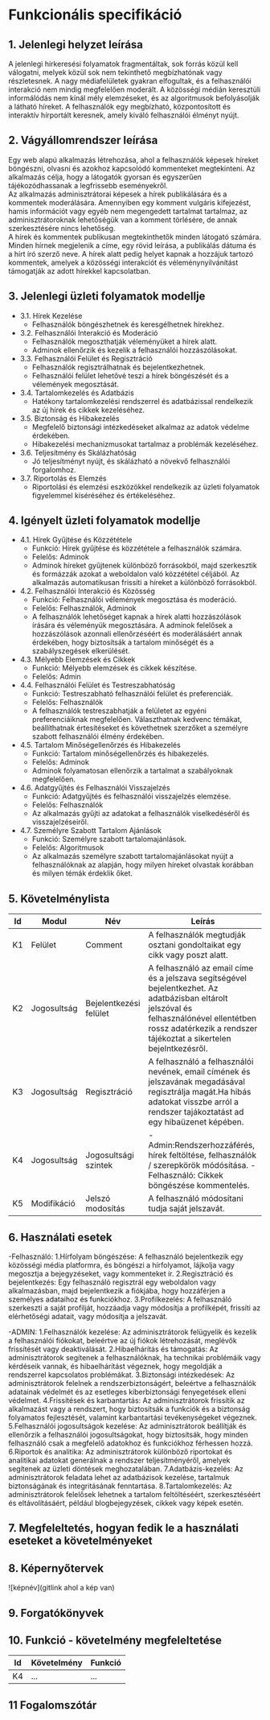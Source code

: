 # Funkcionális specifikáció
## 1. Jelenlegi helyzet leírása  
A jelenlegi hírkeresési folyamatok fragmentáltak, sok forrás közül kell válogatni, melyek közül sok nem tekinthető megbízhatónak vagy részletesnek. A nagy médiafelületek gyakran elfogultak, és a felhasználói interakció nem mindig megfelelően moderált. A közösségi médián keresztüli informálódás nem kínál mély elemzéseket, és az algoritmusok befolyásolják a látható híreket. A felhasználók egy megbízható, központosított és interaktív hírportált keresnek, amely kiváló felhasználói élményt nyújt.
## 2. Vágyállomrendszer leírása
Egy web alapú alkalmazás létrehozása, ahol a felhasználók képesek híreket böngészni, olvasni és azokhoz kapcsolódó kommenteket megtekinteni. Az alkalmazás célja, hogy a látogatók gyorsan és egyszerűen tájékozódhassanak a legfrissebb eseményekről.  
Az alkalmazás adminisztrátorai képesek a hírek publikálására és a kommentek moderálására. Amennyiben egy komment vulgáris kifejezést, hamis információt vagy egyéb nem megengedett tartalmat tartalmaz, az adminisztrátoroknak lehetőségük van a komment törlésére, de annak szerkesztésére nincs lehetőség.  
A hírek és kommentek publikusan megtekinthetők minden látogató számára. Minden hírnek megjelenik a címe, egy rövid leírása, a publikálás dátuma és a hírt író szerző neve. A hírek alatt pedig helyet kapnak a hozzájuk tartozó kommentek, amelyek a közösségi interakciót és véleménynyilvánítást támogatják az adott hírekkel kapcsolatban.
## 3. Jelenlegi üzleti folyamatok modellje
 - 3.1. Hírek Kezelése
     - Felhasználók böngészhetnek és keresgélhetnek hírekhez.
 - 3.2. Felhasználói Interakció és Moderáció
     - Felhasználók megoszthatják véleményüket a hírek alatt.
     - Adminok ellenőrzik és kezelik a felhasználói hozzászólásokat.
 - 3.3. Felhasználói Felület és Regisztráció
     - Felhasználók regisztrálhatnak és bejelentkezhetnek.
     - Felhasználói felület lehetővé teszi a hírek böngészését és a vélemények megosztását.
 - 3.4. Tartalomkezelés és Adatbázis
     - Hatékony tartalomkezelési rendszerrel és adatbázissal rendelkezik az új hírek és cikkek kezeléséhez.
 - 3.5. Biztonság és Hibakezelés
     - Megfelelő biztonsági intézkedéseket alkalmaz az adatok védelme érdekében.
     - Hibakezelési mechanizmusokat tartalmaz a problémák kezeléséhez.
 - 3.6. Teljesítmény és Skálázhatóság
     - Jó teljesítményt nyújt, és skálázható a növekvő felhasználói forgalomhoz.
 - 3.7. Riportolás és Elemzés
     - Riportolási és elemzési eszközökkel rendelkezik az üzleti folyamatok figyelemmel kíséréséhez és értékeléséhez.

## 4. Igényelt üzleti folyamatok modellje
 - 4.1. Hírek Gyűjtése és Közzététele
     - Funkció: Hírek gyűjtése és közzététele a felhasználók számára.
     - Felelős: Adminok
     - Adminok híreket gyűjtenek különböző forrásokból, majd szerkesztik és formázzák azokat a weboldalon való közzététel céljából. Az alkalmazás automatikusan frissíti a híreket a különböző forrásokból.
 - 4.2. Felhasználói Interakció és Közösség
     - Funkció: Felhasználói vélemények megosztása és moderáció.
     - Felelős: Felhasználók, Adminok
     - A felhasználók lehetőséget kapnak a hírek alatti hozzászólások írására és véleményük megosztására. A adminok felelősek a hozzászólások azonnali ellenőrzéséért és moderálásáért annak érdekében, hogy biztosítsák a tartalom minőségét és a szabályszegések elkerülését.
 - 4.3. Mélyebb Elemzések és Cikkek
     - Funkció: Mélyebb elemzések és cikkek készítése.
     - Felelős: Admin     
 - 4.4. Felhasználói Felület és Testreszabhatóság
     - Funkció: Testreszabható felhasználói felület és preferenciák.
     - Felelős: Felhasználók
     - A felhasználók testreszabhatják a felületet az egyéni preferenciáiknak megfelelően. Választhatnak kedvenc témákat, beállíthatnak értesítéseket és követhetnek szerzőket a személyre szabott felhasználói élmény érdekében.
 - 4.5. Tartalom Minőségellenőrzés és Hibakezelés
     - Funkció: Tartalom minőségellenőrzés és hibakezelés.
     - Felelős: Adminok
     - Adminok folyamatosan ellenőrzik a tartalmat a szabályoknak megfelelően.
 - 4.6. Adatgyűjtés és Felhasználói Visszajelzés
     - Funkció: Adatgyűjtés és felhasználói visszajelzés elemzése.
     - Felelős: Felhasználók
     - Az alkalmazás gyűjti az adatokat a felhasználók viselkedéséről és visszajelzéseiről.
 - 4.7. Személyre Szabott Tartalom Ajánlások
     - Funkció: Személyre szabott tartalomajánlások.
     - Felelős: Algoritmusok
     - Az alkalmazás személyre szabott tartalomajánlásokat nyújt a felhasználóknak az alapján, hogy milyen híreket olvastak korábban és milyen témák érdeklik őket.

## 5. Követelménylista

| Id | Modul | Név | Leírás |
| --- | --- | --- | --- |
| K1 | Felület | Comment | A felhasználók megtudják osztani gondoltaikat egy cikk vagy poszt alatt.|
| K2 | Jogosultság| Bejelentkezési felület|A felhasználó az email címe és a jelszava segítségével bejelentkezhet. Az adatbázisban eltárolt jelszóval és felhasználónével ellentétben rossz adatérkezik a rendszer tájékoztat a sikertelen bejelntkezésről. |
| K3 | Jogosultság | Regisztráció |A felhasználó a felhasználói nevének, email címének és jelszavának megadásával regisztrálja magát.Ha hibás adatokat visszbe arról a rendszer tajákoztatást ad egy hibaüzenet képében.|
| K4 | Jogosultság| Jogosultsági szintek| -Admin:Rendszerhozzáférés, hírek feltöltése, felhasználók / szerepkörök módósítása. -Felhasználó: Cikkek böngészése kommentelés.|
| K5 | Modifikáció | Jelszó modosítás | A felhasználó módosítani tudja saját jelszavát.|

## 6. Használati esetek
-Felhasználó:
1.Hírfolyam böngészése: A felhasználó bejelentkezik egy közösségi média platformra, és böngészi a hírfolyamot, lájkolja vagy megosztja a bejegyzéseket, vagy kommenteket ír.
2.Regisztráció és bejelentkezés: Egy felhasználó regisztrál egy weboldalon vagy alkalmazásban, majd bejelentkezik a fiókjába, hogy hozzáférjen a személyes adataihoz és funkciókhoz.
3.Profilkezelés: A felhasználó szerkeszti a saját profilját, hozzáadja vagy módosítja a profilképét, frissíti az elérhetőségi adatait, vagy módosítja a jelszavát.

-ADMIN: 
1.Felhasználók kezelése: Az adminisztrátorok felügyelik és kezelik a felhasználói fiókokat, beleértve az új fiókok létrehozását, meglévők frissítését vagy deaktiválását.
2.Hibaelhárítás és támogatás: Az adminisztrátorok segítenek a felhasználóknak, ha technikai problémáik vagy kérdéseik vannak, és hibaelhárítást végeznek, hogy megoldják a rendszerrel kapcsolatos problémákat.
3.Biztonsági intézkedések: Az adminisztrátorok felelnek a rendszerbiztonságért, beleértve a felhasználók adatainak védelmét és az esetleges kiberbiztonsági fenyegetések elleni védelmet.
4.Frissítések és karbantartás: Az adminisztrátorok frissítik az alkalmazást vagy a rendszert, hogy biztosítsák a funkciók és a biztonság folyamatos fejlesztését, valamint karbantartási tevékenységeket végeznek.
5.Felhasználói jogosultságok kezelése: Az adminisztrátorok beállítják és ellenőrzik a felhasználói jogosultságokat, hogy biztosítsák, hogy minden felhasználó csak a megfelelő adatokhoz és funkciókhoz férhessen hozzá.
6.Riportok és analitika: Az adminisztrátorok különböző riportokat és analitikai adatokat generálnak a rendszer teljesítményéről, amelyek segítenek az üzleti döntések meghozatalában.
7.Adatbázis-kezelés: Az adminisztrátorok feladata lehet az adatbázisok kezelése, tartalmuk biztonságának és integritásának fenntartása.
8.Tartalomkezelés: Az adminisztrátorok felelősek lehetnek a tartalom feltöltéséért, szerkesztéséért és eltávolításáért, például blogbejegyzések, cikkek vagy képek esetén.

## 7. Megfeleltetés, hogyan fedik le a használati eseteket a követelményeket

## 8. Képernyőtervek

![képnév](gitlink ahol a kép van)

## 9. Forgatókönyvek

## 10. Funkció - követelmény megfeleltetése

| Id | Követelmény | Funkció |
| :---: | --- | --- |
| K4 | ... | ... |

## 11 Fogalomszótár